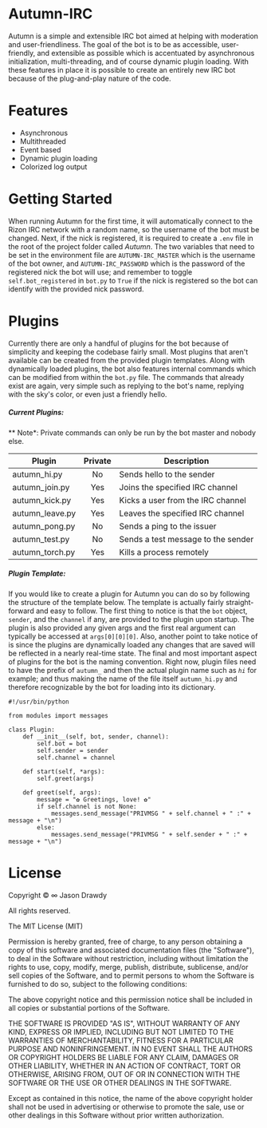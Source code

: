 # Autumn-IRC
Autumn is a simple and extensible IRC bot aimed at helping with moderation and user-friendliness. The goal of the bot is to be as accessible, user-friendly, and extensible as possible which is accentuated by asynchronous initialization, multi-threading, and of course dynamic plugin loading. With these features in place it is possible to create an entirely new IRC bot because of the plug-and-play nature of the code.

# Features
- Asynchronous
- Multithreaded
- Event based
- Dynamic plugin loading
- Colorized log output

# Getting Started
When running Autumn for the first time, it will automatically connect to the Rizon IRC network with a random name, so the username of the bot must be changed. Next, if the nick is registered, it is required to create a `.env` file in the root of the project folder called *Autumn*. The two variables that need to be set in the environment file are `AUTUMN-IRC_MASTER` which is the username of the bot owner, and `AUTUMN-IRC_PASSWORD` which is the password of the registered nick the bot will use; and remember to toggle `self.bot_registered` in `bot.py` to `True` if the nick is registered so the bot can identify with the provided nick password.

# Plugins
Currently there are only a handful of plugins for the bot because of simplicity and keeping the codebase fairly small. Most plugins that aren't available can be created from the provided plugin templates. Along with dynamically loaded plugins, the bot also features internal commands which can be modified from  within the `bot.py` file. The commands that already exist are again, very simple such as replying to the bot's name, replying with the sky's color, or even just a friendly hello.

##### Current Plugins:
** Note*: Private commands can only be run by the bot master and nobody else.

| Plugin          | Private   | Description                        |
|-----------------|:---------:|------------------------------------|
| autumn_hi.py    | No        | Sends hello to the sender          |
| autumn_join.py  | Yes       | Joins the specified IRC channel    |
| autumn_kick.py  | Yes       | Kicks a user from the IRC channel  |
| autumn_leave.py | Yes       | Leaves the specified IRC channel   |
| autumn_pong.py  | No        | Sends a ping to the issuer         |
| autumn_test.py  | No        | Sends a test message to the sender |
| autumn_torch.py | Yes       | Kills a process remotely           |

##### Plugin Template:
If you would like to create a plugin for Autumn you can do so by following the structure of the template below. The template is actually fairly straight-forward and easy to follow. The first thing to notice is that the `bot` object, `sender`, and the `channel` if any, are provided to the plugin upon startup. The plugin is also provided any given args and the first real argument can typically be accessed at `args[0][0][0]`. Also, another point to take notice of is since the plugins are dynamically loaded any changes that are saved will be reflected in a nearly real-time state. The final and most important aspect of plugins for the bot is the naming convention. Right now, plugin files need to have the prefix of `autumn_` and then the actual plugin name such as *`hi`* for example; and thus making the name of the file itself `autumn_hi.py` and therefore recognizable by the bot for loading into its dictionary.
```
#!/usr/bin/python

from modules import messages

class Plugin:
    def __init__(self, bot, sender, channel):
        self.bot = bot
        self.sender = sender
        self.channel = channel

    def start(self, *args):
        self.greet(args)

    def greet(self, args):
        message = "✿ Greetings, love! ✿"
        if self.channel is not None:
            messages.send_message("PRIVMSG " + self.channel + " :" + message + "\n")
        else:
            messages.send_message("PRIVMSG " + self.sender + " :" + message + "\n")
```

# License
Copyright © ∞ Jason Drawdy

All rights reserved.

The MIT License (MIT)

Permission is hereby granted, free of charge, to any person obtaining a copy of this software and associated documentation files (the "Software"), to deal in the Software without restriction, including without limitation the rights to use, copy, modify, merge, publish, distribute, sublicense, and/or sell copies of the Software, and to permit persons to whom the Software is furnished to do so, subject to the following conditions:

The above copyright notice and this permission notice shall be included in all copies or substantial portions of the Software.

THE SOFTWARE IS PROVIDED "AS IS", WITHOUT WARRANTY OF ANY KIND, EXPRESS OR IMPLIED, INCLUDING BUT NOT LIMITED TO THE WARRANTIES OF MERCHANTABILITY, FITNESS FOR A PARTICULAR PURPOSE AND NONINFRINGEMENT. IN NO EVENT SHALL THE AUTHORS OR COPYRIGHT HOLDERS BE LIABLE FOR ANY CLAIM, DAMAGES OR OTHER LIABILITY, WHETHER IN AN ACTION OF CONTRACT, TORT OR OTHERWISE, ARISING FROM, OUT OF OR IN CONNECTION WITH THE SOFTWARE OR THE USE OR OTHER DEALINGS IN THE SOFTWARE.

Except as contained in this notice, the name of the above copyright holder shall not be used in advertising or otherwise to promote the sale, use or other dealings in this Software without prior written authorization.
